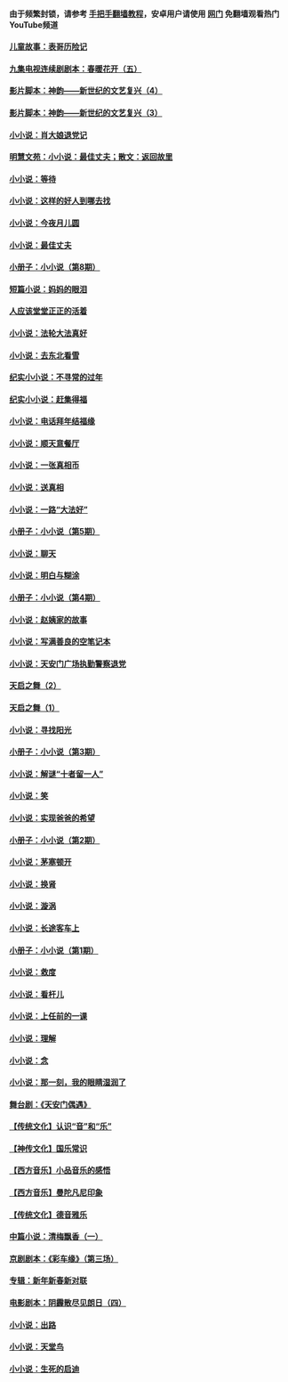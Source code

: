 #### 由于频繁封锁，请参考 [手把手翻墙教程](https://github.com/gfw-breaker/guides/wiki/)，安卓用户请使用 [网门](https://github.com/gfw-breaker/nogfw/blob/master/dl.md?t=07081001) 免翻墙观看热门YouTube频道 

#### [儿童故事：表哥历险记](../pages/328/383535.md?t=07081001) 

#### [九集电视连续剧剧本：春暖花开（五）](../pages/328/275919.md?t=07081001) 

#### [影片脚本：神韵——新世纪的文艺复兴（4）](../pages/328/266089.md?t=07081001) 

#### [影片脚本：神韵——新世纪的文艺复兴（3）](../pages/328/266087.md?t=07081001) 

#### [小小说：肖大娘退党记](../pages/328/239807.md?t=07081001) 

#### [明慧文苑：小小说：最佳丈夫；散文：返回故里](../pages/328/3439.md?t=07081001) 

#### [小小说：等待](../pages/328/223927.md?t=07081001) 

#### [小小说：这样的好人到哪去找](../pages/328/209396.md?t=07081001) 

#### [小小说：今夜月儿圆](../pages/328/193588.md?t=07081001) 

#### [小小说：最佳丈夫](../pages/328/190938.md?t=07081001) 

#### [小册子：小小说（第8期）](../pages/328/188202.md?t=07081001) 

#### [短篇小说：妈妈的眼泪](../pages/328/187712.md?t=07081001) 

#### [人应该堂堂正正的活着](../pages/328/182430.md?t=07081001) 

#### [小小说：法轮大法真好](../pages/328/174669.md?t=07081001) 

#### [小小说：去东北看雪](../pages/328/173882.md?t=07081001) 

#### [纪实小小说：不寻常的过年](../pages/328/173187.md?t=07081001) 

#### [纪实小小说：赶集得福](../pages/328/172652.md?t=07081001) 

#### [小小说：电话拜年结福缘](../pages/328/172533.md?t=07081001) 

#### [小小说：顺天意餐厅](../pages/328/170182.md?t=07081001) 

#### [小小说：一张真相币](../pages/328/169410.md?t=07081001) 

#### [小小说：送真相](../pages/328/166713.md?t=07081001) 

#### [小小说：一路“大法好”](../pages/328/162016.md?t=07081001) 

#### [小册子：小小说（第5期）](../pages/328/161131.md?t=07081001) 

#### [小小说：聊天](../pages/328/159640.md?t=07081001) 

#### [小小说：明白与糊涂](../pages/328/158101.md?t=07081001) 

#### [小册子：小小说（第4期）](../pages/328/158006.md?t=07081001) 

#### [小小说：赵姨家的故事](../pages/328/157843.md?t=07081001) 

#### [小小说：写满善良的空笔记本](../pages/328/157382.md?t=07081001) 

#### [小小说：天安门广场执勤警察退党](../pages/328/156982.md?t=07081001) 

#### [天启之舞（2）](../pages/328/153440.md?t=07081001) 

#### [天启之舞（1）](../pages/328/153439.md?t=07081001) 

#### [小小说：寻找阳光](../pages/328/153065.md?t=07081001) 

#### [小册子：小小说（第3期）](../pages/328/151715.md?t=07081001) 

#### [小小说：解谜“十者留一人”](../pages/328/148967.md?t=07081001) 

#### [小小说：笑](../pages/328/148905.md?t=07081001) 

#### [小小说：实现爸爸的希望](../pages/328/148096.md?t=07081001) 

#### [小册子：小小说（第2期）](../pages/328/147214.md?t=07081001) 

#### [小小说：茅塞顿开](../pages/328/147030.md?t=07081001) 

#### [小小说：换肾](../pages/328/146770.md?t=07081001) 

#### [小小说：漩涡](../pages/328/146683.md?t=07081001) 

#### [小小说：长途客车上](../pages/328/145076.md?t=07081001) 

#### [小册子：小小说（第1期）](../pages/328/143963.md?t=07081001) 

#### [小小说：救度](../pages/328/143927.md?t=07081001) 

#### [小小说：看杆儿](../pages/328/142137.md?t=07081001) 

#### [小小说：上任前的一课](../pages/328/140808.md?t=07081001) 

#### [小小说：理解](../pages/328/140476.md?t=07081001) 

#### [小小说：念](../pages/328/139513.md?t=07081001) 

#### [小小说：那一刻，我的眼睛湿润了](../pages/328/138476.md?t=07081001) 

#### [舞台剧：《天安门偶遇》](../pages/328/117155.md?t=07081001) 

#### [【传统文化】认识“音”和“乐”](../pages/328/108667.md?t=07081001) 

#### [【神传文化】国乐常识](../pages/328/104225.md?t=07081001) 

#### [【西方音乐】小品音乐的感悟](../pages/328/102924.md?t=07081001) 

#### [【西方音乐】曼陀凡尼印象](../pages/328/102922.md?t=07081001) 

#### [【传统文化】德音雅乐](../pages/328/102923.md?t=07081001) 

#### [中篇小说：清梅飘香（一）](../pages/328/101058.md?t=07081001) 

#### [京剧剧本：《彩车缘》（第三场）](../pages/328/96434.md?t=07081001) 

#### [专辑：新年新春新对联](../pages/328/94991.md?t=07081001) 

#### [电影剧本：阴霾散尽见朗日（四）](../pages/328/87081.md?t=07081001) 

#### [小小说：出路](../pages/328/84848.md?t=07081001) 

#### [小小说：天堂鸟](../pages/328/83084.md?t=07081001) 

#### [小小说：生死的启迪](../pages/328/70977.md?t=07081001) 

